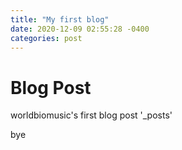 ```yaml
---
title: "My first blog"
date: 2020-12-09 02:55:28 -0400
categories: post
---
```


# Blog Post
worldbiomusic's first blog post '_posts'

bye
